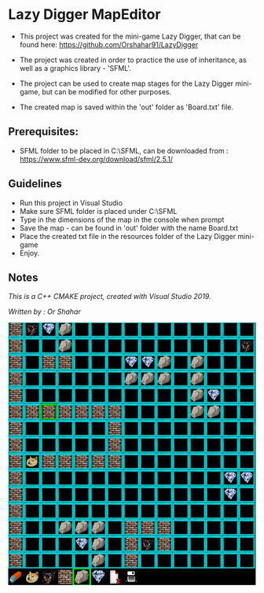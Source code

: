 # Lazy Digger MapEditor

* This project was created for the mini-game Lazy Digger, that can be found here:
https://github.com/Orshahar91/LazyDigger

* The project was created in order to practice the use of inheritance, as well as a graphics library - 'SFML'.
* The project can be used to create map stages for the Lazy Digger mini-game, but can be modified for other purposes.
* The created map is saved within the 'out' folder as 'Board.txt' file.

## Prerequisites:
* SFML folder to be placed in C:\SFML, can be downloaded from : https://www.sfml-dev.org/download/sfml/2.5.1/

## Guidelines
* Run this project in Visual Studio
* Make sure SFML folder is placed under C:\SFML
* Type in the dimensions of the map in the console when prompt
* Save the map - can be found in 'out' folder with the name Board.txt
* Place the created txt file in the resources folder of the Lazy Digger mini-game
* Enjoy.

## Notes
*This is a C++ CMAKE project, created with Visual Studio 2019.*

*Written by : Or Shahar*



![MapEditor](/Images/Map_Editor.PNG)
